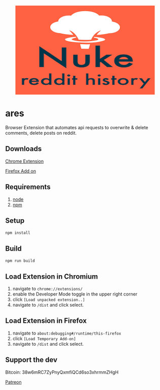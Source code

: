 <p align="center">
  <img src="src/static_resources/icons/icon440X280.png" alt="Nuke Reddit History Logo">
</p>

# ares

Browser Extension that automates api requests to overwrite & delete comments, delete posts on reddit.

## Downloads

[Chrome Extension](https://chrome.google.com/webstore/detail/nuke-reddit-history/aclagjkmidmkcdhkhlicmgkgmpgccaod/)

[Firefox Add on](https://addons.mozilla.org/en-US/firefox/addon/nukereddithistory/)

## Requirements

1. [node](https://www.npmjs.com/get-npm)
1. [npm](https://www.npmjs.com/get-npm)

## Setup

    npm install

## Build

    npm run build

## Load Extension in Chromium

1. navigate to `chrome://extensions/`
1. enable the Developer Mode toggle in the upper right corner
1. click `[Load unpacked extension..]`
1. navigate to `/dist` and click select.

## Load Extension in Firefox

1. navigate to `about:debugging#/runtime/this-firefox`
1. click `[Load Temporary Add-on]`
1. navigate to `/dist` and click select.

## Support the dev

Bitcoin: 38w6mRC7ZyPnyQxmfiQCd6so3xhrmmZHgH

[Patreon](https://www.patreon.com/user?u=9592583)
